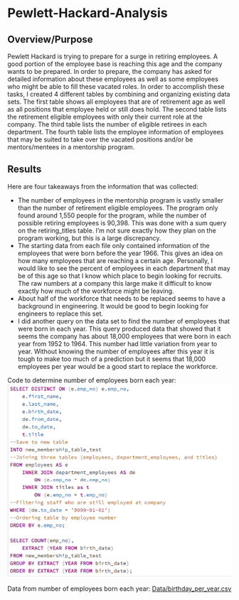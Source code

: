 # Pewlett-Hackard-Analysis

## Overview/Purpose
Pewlett Hackard is trying to prepare for a surge in retiring employees.  A good portion of the employee base is reaching this age and the company wants to be prepared.  In order to prepare, the company has asked for detailed information about these employees as well as some employees who might be able to fill these vacated roles.  In order to accomplish these tasks, I created 4 different tables by combining and organizing existing data sets.  The first table shows all employees that are of retirement age as well as all positions that employee held or still does hold.  The second table lists the retirement eligible employees with only their current role at the company.  The third table lists the number of eligible retirees in each department.  The fourth table lists the employee information of employees that may be suited to take over the vacated positions and/or be mentors/mentees in a mentorship program.

## Results
Here are four takeaways from the information that was collected:
- The number of employees in the mentorship program is vastly smaller than the number of retirement eligible employees.  The program only found around 1,550 people for the program, while the number of possible retiring employees is 90,398.  This was done with a sum query on the retiring_titles table.  I’m not sure exactly how they plan on the program working, but this is a large discrepancy.
- The starting data from each file only contained information of the employees that were born before the year 1966.  This gives an idea on how many employees that are reaching a certain age.  Personally, I would like to see the percent of employees in each department that may be of this age so that I know which place to begin looking for recruits.  The raw numbers at a company this large make it difficult to know exactly how much of the workforce might be leaving.
- About half of the workforce that needs to be replaced seems to have a background in engineering. It would be good to begin looking for engineers to replace this set.
- I did another query on the data set to find the number of employees that were born in each year.  This query produced data that showed that it seems the company has about 18,000 employees that were born in each year from 1952 to 1964.  This number had little variation from year to year.  Without knowing the number of employees after this year it is tough to make too much of a prediction but it seems that 18,000 employees per year would be a good start to replace the workforce.

Code to determine number of employees born each year:
![Queries/Number-of-Birthdays-Each-Year.png](Queries/Number-of-Birthdays-Each-Year.png)

Data from number of employees born each year:
[Data/birthday_per_year.csv](Data/birthday_per_year.csv)
